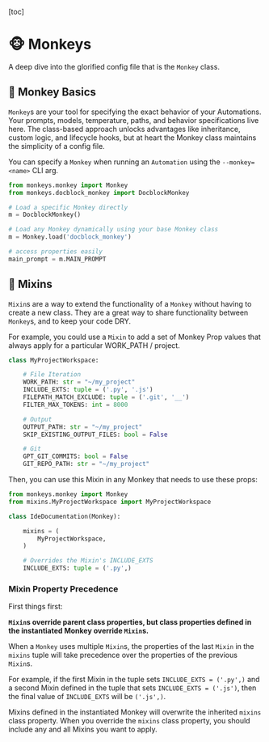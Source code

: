 [toc]
# 🐵 Monkeys

A deep dive into the glorified config file that is the `Monkey` class.

## 🧱 Monkey Basics
`Monkey`s are your tool for specifying the exact behavior of your Automations. Your prompts, models, temperature, paths, and behavior specifications live here. The class-based approach unlocks advantages like inheritance, custom logic, and lifecycle hooks, but at heart the Monkey class maintains the simplicity of a config file.

You can specify a `Monkey` when running an `Automation` using the `--monkey=<name>` CLI arg.

```python
from monkeys.monkey import Monkey
from monkeys.docblock_monkey import DocblockMonkey

# Load a specific Monkey directly
m = DocblockMonkey()

# Load any Monkey dynamically using your base Monkey class
m = Monkey.load('docblock_monkey')

# access properties easily
main_prompt = m.MAIN_PROMPT
```

## 🍹 Mixins

`Mixin`s are a way to extend the functionality of a `Monkey` without having to create a new class. They are a great way to share functionality between `Monkey`s, and to keep your code DRY.

For example, you could use a `Mixin` to add a set of Monkey Prop values that always apply for a particular WORK_PATH / project.

```python
class MyProjectWorkspace:

    # File Iteration
    WORK_PATH: str = "~/my_project"
    INCLUDE_EXTS: tuple = ('.py', '.js')
    FILEPATH_MATCH_EXCLUDE: tuple = ('.git', '__')
    FILTER_MAX_TOKENS: int = 8000

    # Output
    OUTPUT_PATH: str = "~/my_project"
    SKIP_EXISTING_OUTPUT_FILES: bool = False

    # Git
    GPT_GIT_COMMITS: bool = False
    GIT_REPO_PATH: str = "~/my_project"
```

Then, you can use this Mixin in any Monkey that needs to use these props:

```python
from monkeys.monkey import Monkey
from mixins.MyProjectWorkspace import MyProjectWorkspace

class IdeDocumentation(Monkey):

    mixins = (
        MyProjectWorkspace,
    )

    # Overrides the Mixin's INCLUDE_EXTS
    INCLUDE_EXTS: tuple = ('.py',)
```

### Mixin Property Precedence

First things first:

**`Mixin`s override parent class properties, but class properties defined in the instantiated Monkey override `Mixin`s.**

When a `Monkey` uses multiple `Mixin`s, the properties of the last `Mixin` in the `mixins` tuple will take precedence over the properties of the previous `Mixin`s.

For example, if the first Mixin in the tuple sets `INCLUDE_EXTS = ('.py',)` and a second Mixin defined in the tuple that sets `INCLUDE_EXTS = ('.js')`, then the final value of `INCLUDE_EXTS` will be `('.js',)`.

Mixins defined in the instantiated Monkey will overwrite the inherited `mixins` class property. When you override the `mixins` class property, you should include any and all Mixins you want to apply.